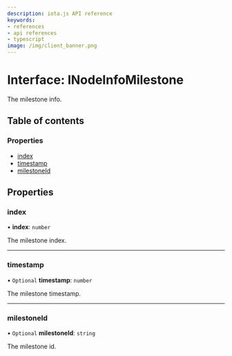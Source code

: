 ```yaml
---
description: iota.js API reference
keywords:
- references
- api references
- typescript
image: /img/client_banner.png
---
```

# Interface: INodeInfoMilestone

The milestone info.

## Table of contents

### Properties

- [index](INodeInfoMilestone.md#index)
- [timestamp](INodeInfoMilestone.md#timestamp)
- [milestoneId](INodeInfoMilestone.md#milestoneid)

## Properties

### index

• **index**: `number`

The milestone index.

___

### timestamp

• `Optional` **timestamp**: `number`

The milestone timestamp.

___

### milestoneId

• `Optional` **milestoneId**: `string`

The milestone id.
